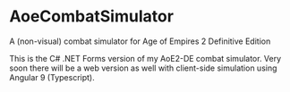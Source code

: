 # AoeCombatSimulator
A (non-visual) combat simulator for Age of Empires 2 Definitive Edition

This is the C# .NET Forms version of my AoE2-DE combat simulator.
Very soon there will be a web version as well with client-side simulation using Angular 9 (Typescript).
